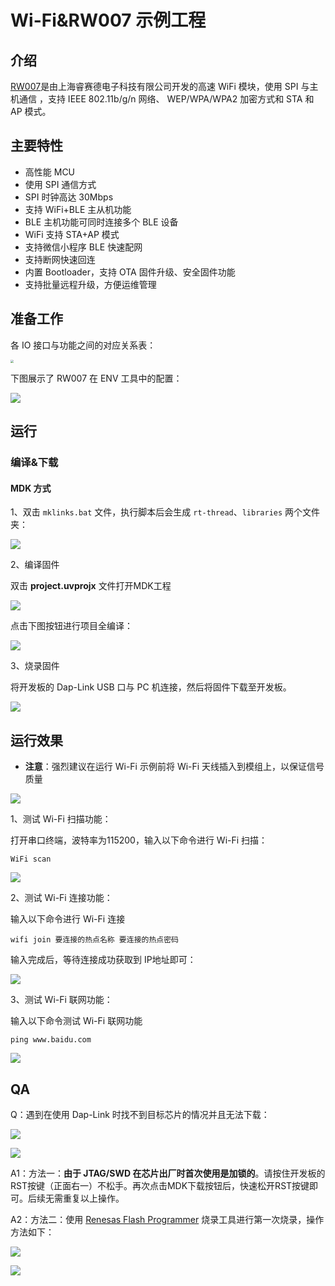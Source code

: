 # Wi-Fi&RW007 示例工程

## 介绍

[RW007](https://www.rt-thread.org/document/site/#/rt-thread-version/rt-thread-standard/application-note/packages/rw007_module_using/an0034-rw007-module-using?id=rw007)是由上海睿赛德电子科技有限公司开发的高速 WiFi 模块，使用 SPI 与主机通信 ，支持 IEEE 802.11b/g/n 网络、 WEP/WPA/WPA2 加密方式和 STA 和 AP 模式。

## 主要特性

- 高性能 MCU
- 使用 SPI 通信方式
- SPI 时钟高达 30Mbps
- 支持 WiFi+BLE 主从机功能
- BLE 主机功能可同时连接多个 BLE 设备
- WiFi 支持 STA+AP 模式
- 支持微信小程序 BLE 快速配网
- 支持断网快速回连
- 内置 Bootloader，支持 OTA 固件升级、安全固件功能
- 支持批量远程升级，方便运维管理

## 准备工作

各 IO 接口与功能之间的对应关系表：

<img src="docs/picture/wifi-io.png" style="zoom: 33%;" />

下图展示了 RW007 在 ENV 工具中的配置：

![](docs/picture/env.png)

## 运行

### 编译&下载

#### MDK 方式

1、双击 `mklinks.bat` 文件，执行脚本后会生成 `rt-thread`、`libraries` 两个文件夹：

![](docs/picture/mklinks.png)

2、编译固件

双击 **project.uvprojx** 文件打开MDK工程

![](docs/picture/uvprojx.png)

点击下图按钮进行项目全编译：

![](docs/picture/build.png)

3、烧录固件

将开发板的 Dap-Link USB 口与 PC 机连接，然后将固件下载至开发板。

![](docs/picture/download.png)

## 运行效果

* **注意**：强烈建议在运行 Wi-Fi 示例前将 Wi-Fi 天线插入到模组上，以保证信号质量

![](docs/picture/1.png)

1、测试 Wi-Fi 扫描功能：

打开串口终端，波特率为115200，输入以下命令进行 Wi-Fi 扫描：

```shell
WiFi scan
```

![](docs/picture/0.png)

2、测试 Wi-Fi 连接功能：

输入以下命令进行 Wi-Fi 连接

```
wifi join 要连接的热点名称 要连接的热点密码
```

输入完成后，等待连接成功获取到 IP地址即可：

![](docs/picture/2.png)

3、测试 Wi-Fi 联网功能：

输入以下命令测试 Wi-Fi 联网功能

```
ping www.baidu.com
```

![](docs/picture/3.png)

## QA

Q：遇到在使用 Dap-Link 时找不到目标芯片的情况并且无法下载：

![](docs/picture/download1.png)

![](docs/picture/download2.png)

A1：方法一：**由于 JTAG/SWD 在芯片出厂时首次使用是加锁的**。请按住开发板的RST按键（正面右一）不松手。再次点击MDK下载按钮后，快速松开RST按键即可。后续无需重复以上操作。

A2：方法二：使用  [Renesas Flash Programmer](https://www.renesas.com/us/en/software-tool/renesas-flash-programmer-programming-gui#documents) 烧录工具进行第一次烧录，操作方法如下：

![](docs/picture/boot1.png)

![](docs/picture/boot2.png)
